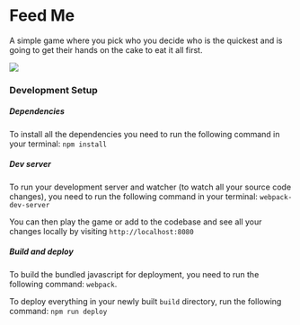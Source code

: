 # Feed Me
A simple game where you pick who you decide who is the quickest and is going to get their hands on the cake to eat it all first.

![](http://img.memecdn.com/om-nom-nom-nom-nom_o_602884.jpg)

### Development Setup
##### Dependencies
To install all the dependencies you need to run the following command in your terminal: `npm install`

##### Dev server
To run your development server and watcher (to watch all your source code changes), you need to run the following command in your terminal: `webpack-dev-server`

You can then play the game or add to the codebase and see all your changes locally by visiting `http://localhost:8080`

##### Build and deploy
To build the bundled javascript for deployment, you need to run the following command: `webpack`.

To deploy everything in your newly built `build` directory, run the following command: `npm run deploy`
